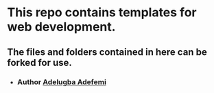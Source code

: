 # This repo contains templates for web development.
## The files and folders contained in here can be forked for use.

*   ### Author [Adelugba Adefemi](https://github.com/khing-fm)
